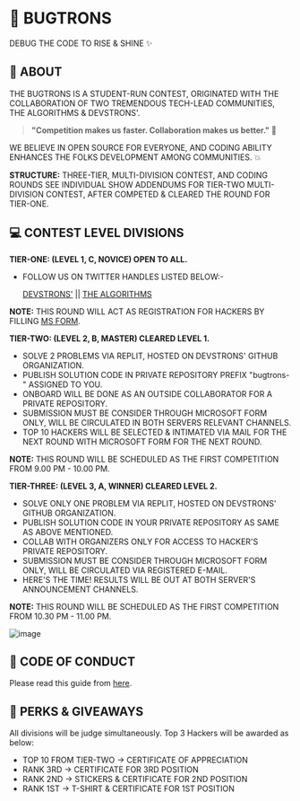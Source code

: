 # 🐞 BUGTRONS
DEBUG THE CODE TO RISE & SHINE ✨

## 🤔 ABOUT
THE BUGTRONS IS A STUDENT-RUN CONTEST, ORIGINATED WITH THE COLLABORATION OF TWO TREMENDOUS TECH-LEAD COMMUNITIES, THE ALGORITHMS & DEVSTRONS'.

> **"Competition makes us faster. Collaboration makes us better." 💪**

WE BELIEVE IN OPEN SOURCE FOR EVERYONE, AND CODING ABILITY ENHANCES THE FOLKS DEVELOPMENT AMONG COMMUNITIES. 💥

**STRUCTURE:** THREE-TIER, MULTI-DIVISION CONTEST, AND CODING ROUNDS
SEE INDIVIDUAL SHOW ADDENDUMS FOR TIER-TWO MULTI-DIVISION CONTEST, AFTER COMPETED & CLEARED THE ROUND FOR TIER-ONE.

## 💻 CONTEST LEVEL DIVISIONS

**TIER-ONE: (LEVEL 1, C, NOVICE) OPEN TO ALL.**
- FOLLOW US ON TWITTER HANDLES LISTED BELOW:-

  [DEVSTRONS'](https://twitter.com/devstrons)      ||     [THE ALGORITHMS](https://twitter.com/The_Algorithms)

**NOTE:** THIS ROUND WILL ACT AS REGISTRATION FOR HACKERS BY FILLING [MS FORM](https://forms.office.com/r/Hc2B522hWh).

**TIER-TWO: (LEVEL 2, B, MASTER) CLEARED LEVEL 1.**
- SOLVE 2 PROBLEMS VIA REPLIT, HOSTED ON DEVSTRONS' GITHUB ORGANIZATION.
- PUBLISH SOLUTION CODE IN PRIVATE REPOSITORY PREFIX "bugtrons-<hacker-username>" ASSIGNED TO YOU.
- ONBOARD WILL BE DONE AS AN OUTSIDE COLLABORATOR FOR A PRIVATE REPOSITORY.
- SUBMISSION MUST BE CONSIDER THROUGH MICROSOFT FORM ONLY, WILL BE CIRCULATED IN BOTH SERVERS RELEVANT CHANNELS.
- TOP 10 HACKERS WILL BE SELECTED & INTIMATED VIA MAIL FOR THE NEXT ROUND WITH MICROSOFT FORM FOR THE NEXT ROUND.

**NOTE:** THIS ROUND WILL BE SCHEDULED AS THE FIRST COMPETITION FROM 9.00 PM - 10.00 PM.
  
**TIER-THREE: (LEVEL 3, A, WINNER) CLEARED LEVEL 2.**
- SOLVE ONLY ONE PROBLEM VIA REPLIT, HOSTED ON DEVSTRONS' GITHUB ORGANIZATION.
- PUBLISH SOLUTION CODE IN YOUR PRIVATE REPOSITORY AS SAME AS ABOVE MENTIONED.
- COLLAB WITH ORGANIZERS ONLY FOR ACCESS TO HACKER'S PRIVATE REPOSITORY.
- SUBMISSION MUST BE CONSIDER THROUGH MICROSOFT FORM ONLY, WILL BE CIRCULATED VIA REGISTERED E-MAIL.
- HERE'S THE TIME! RESULTS WILL BE OUT AT BOTH SERVER'S ANNOUNCEMENT CHANNELS.

**NOTE:** THIS ROUND WILL BE SCHEDULED AS THE FIRST COMPETITION FROM 10.30 PM - 11.00 PM.

![image](https://user-images.githubusercontent.com/75872316/135060994-04d27f7b-b6de-4206-8044-36bd949f3e00.png)

## 📰 CODE OF CONDUCT
Please read this guide from [here](https://github.com/devstrons/bugtrons/blob/main/CODE_OF_CONDUCT.md).

## 👕 PERKS & GIVEAWAYS
All divisions will be judge simultaneously. Top 3 Hackers will be awarded as below:
- TOP 10 FROM TIER-TWO                 ->    CERTIFICATE OF APPRECIATION
- RANK 3RD                             ->    CERTIFICATE FOR 3RD POSITION
- RANK 2ND                             ->     STICKERS & CERTIFICATE FOR 2ND POSITION
- RANK 1ST                             ->     T-SHIRT & CERTIFICATE FOR 1ST POSITION
